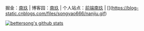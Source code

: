 
掘金：[南玖](https://juejin.cn/user/219558057873005/posts) |
博客园：[南玖](https://www.cnblogs.com/songyao666/) |
个人站点：[前端南玖](https://bettersong.github.io/) |
[[](https://img.shields.io/badge/%E5%85%AC%E4%BC%97%E5%8F%B7-%E5%89%8D%E7%AB%AF%E5%8D%97%E7%8E%96-brightgre?style=flat-square&logo=WeChat)](https://blog-static.cnblogs.com/files/songyao666/nanjiu.gif)

[![bettersong's github stats](https://github-readme-stats.vercel.app/api?username=bettersong&show_icons=true&theme=tokyonight)](https://github.com/bettersong/github-readme-stats)

